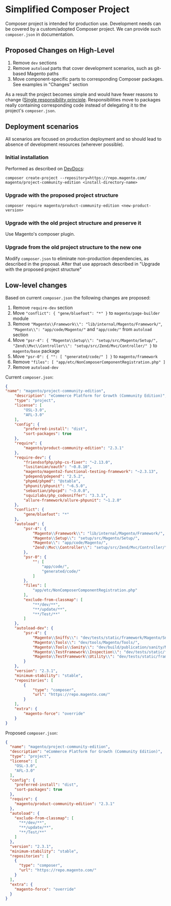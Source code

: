# Simplified Composer Project

Composer project is intended for production use.
Development needs can be covered by a custom/adopted Composer project.
We can provide such `composer.json` in documentation.

## Proposed Changes on High-Level

1. Remove `dev` sections
1. Remove `autoload` parts that cover development scenarios, such as git-based Magento paths
1. Move component-specific parts to corresponding Composer packages. See examples in "Changes" section

As a result the project becomes simple and would have fewer reasons to change ([Single responsibility principle](https://en.wikipedia.org/wiki/Single_responsibility_principle).
Responsibilities move to packages really containing corresponding code instead of delegating it to the project's `composer.json`.

## Deployment scenarios

All scenarios are focused on production deployment and so should lead to absence of development resources (wherever possible).

### Initial installation

Performed as described on [DevDocs](https://devdocs.magento.com/guides/v2.3/install-gde/composer.html):
```
composer create-project --repository=https://repo.magento.com/ magento/project-community-edition <install-directory-name>
```

### Upgrade with the proposed project structure

```
composer require magento/product-community-edition <new-product-version>
```

### Upgrade with the old project structure and preserve it 

Use Magento's composer plugin.

### Upgrade from the old project structure to the new one

Modify `composer.json` to eliminate non-production dependencies, as described in the proposal.
After that use approach described in "Upgrade with the proposed project structure"

## Low-level changes

Based on current `composer.json` the following changes are proposed:
1. Remove `require-dev` section
1. Move `"conflict": { "gene/bluefoot": "*" }` to `magento/page-builder` module
1. Remove `"Magento\\Framework\\": "lib/internal/Magento/Framework/"`, `"Magento\\": "app/code/Magento/"` and `"app/code/"` from `autoload` section
1. Move `"psr-4": { "Magento\\Setup\\": "setup/src/Magento/Setup/", "Zend\\Mvc\\Controller\\": "setup/src/Zend/Mvc/Controller/" }` to `magento/base` package
1. Move `"psr-0": { "": [ "generated/code/" ] }` to `magento/framework`
1. Remove `"files": [ "app/etc/NonComposerComponentRegistration.php" ]`
1. Remove `autoload-dev`

Current `composer.json`:
```json
{
"name": "magento/project-community-edition",
    "description": "eCommerce Platform for Growth (Community Edition)",
    "type": "project",
    "license": [
        "OSL-3.0",
        "AFL-3.0"
    ],
    "config": {
        "preferred-install": "dist",
        "sort-packages": true
    },
    "require": {
        "magento/product-community-edition": "2.3.1"
    },
    "require-dev": {
        "friendsofphp/php-cs-fixer": "~2.13.0",
        "lusitanian/oauth": "~0.8.10",
        "magento/magento2-functional-testing-framework": "~2.3.13",
        "pdepend/pdepend": "2.5.2",
        "phpmd/phpmd": "@stable",
        "phpunit/phpunit": "~6.5.0",
        "sebastian/phpcpd": "~3.0.0",
        "squizlabs/php_codesniffer": "3.3.1",
        "allure-framework/allure-phpunit": "~1.2.0"
    },
    "conflict": {
        "gene/bluefoot": "*"
    },
    "autoload": {
        "psr-4": {
            "Magento\\Framework\\": "lib/internal/Magento/Framework/",
            "Magento\\Setup\\": "setup/src/Magento/Setup/",
            "Magento\\": "app/code/Magento/",
            "Zend\\Mvc\\Controller\\": "setup/src/Zend/Mvc/Controller/"
        },
        "psr-0": {
            "": [
                "app/code/",
                "generated/code/"
            ]
        },
        "files": [
            "app/etc/NonComposerComponentRegistration.php"
        ],
        "exclude-from-classmap": [
            "**/dev/**",
            "**/update/**",
            "**/Test/**"
        ]
    },
    "autoload-dev": {
        "psr-4": {
            "Magento\\Sniffs\\": "dev/tests/static/framework/Magento/Sniffs/",
            "Magento\\Tools\\": "dev/tools/Magento/Tools/",
            "Magento\\Tools\\Sanity\\": "dev/build/publication/sanity/Magento/Tools/Sanity/",
            "Magento\\TestFramework\\Inspection\\": "dev/tests/static/framework/Magento/TestFramework/Inspection/",
            "Magento\\TestFramework\\Utility\\": "dev/tests/static/framework/Magento/TestFramework/Utility/"
        }
    },
    "version": "2.3.1",
    "minimum-stability": "stable",
    "repositories": [
        {
            "type": "composer",
            "url": "https://repo.magento.com/"
        }
    ],
    "extra": {
        "magento-force": "override"
    }
}
```

Proposed `composer.json`:
```json
{
  "name": "magento/project-community-edition",
  "description": "eCommerce Platform for Growth (Community Edition)",
  "type": "project",
  "license": [
    "OSL-3.0",
    "AFL-3.0"
  ],
  "config": {
    "preferred-install": "dist",
    "sort-packages": true
  },
  "require": {
    "magento/product-community-edition": "2.3.1"
  },
  "autoload": {
    "exclude-from-classmap": [
      "**/dev/**",
      "**/update/**",
      "**/Test/**"
    ]
  },
  "version": "2.3.1",
  "minimum-stability": "stable",
  "repositories": [
    {
      "type": "composer",
      "url": "https://repo.magento.com/"
    }
  ],
  "extra": {
    "magento-force": "override"
  }
}
```
